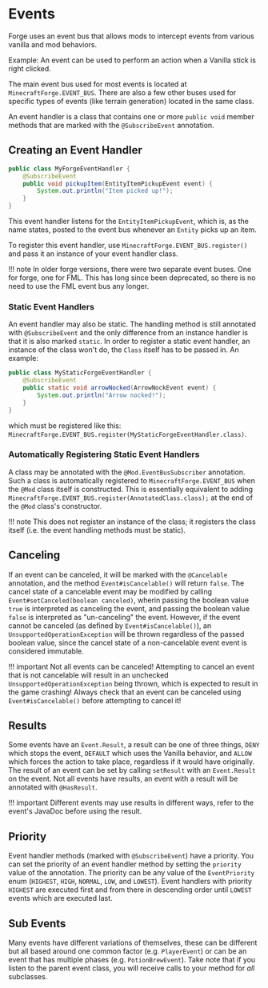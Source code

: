 Events
======

Forge uses an event bus that allows mods to intercept events from various vanilla and mod behaviors.

Example: An event can be used to perform an action when a Vanilla stick is right clicked.

The main event bus used for most events is located at `MinecraftForge.EVENT_BUS`. There are also a few other buses used for specific types of events (like terrain generation) located in the same class.

An event handler is a class that contains one or more `public void` member methods that are marked with the `@SubscribeEvent` annotation.

Creating an Event Handler
-------------------------

```java
public class MyForgeEventHandler {
	@SubscribeEvent
	public void pickupItem(EntityItemPickupEvent event) {
		System.out.println("Item picked up!");
	}
}
```
This event handler listens for the `EntityItemPickupEvent`, which is, as the name states, posted to the event bus whenever an `Entity` picks up an item.

To register this event handler, use `MinecraftForge.EVENT_BUS.register()` and pass it an instance of your event handler class.

!!! note
    In older forge versions, there were two separate event buses. One for forge, one for FML. This has long since been deprecated, so there is no need to use the FML event bus any longer.

### Static Event Handlers

An event handler may also be static. The handling method is still annotated with `@SubscribeEvent` and the only difference from an instance handler is that it is also marked `static`. In order to register a static event handler, an instance of the class won't do, the `Class` itself has to be passed in. An example:

```java
public class MyStaticForgeEventHandler {
	@SubscribeEvent
	public static void arrowNocked(ArrowNockEvent event) {
		System.out.println("Arrow nocked!");
	}
}
```

which must be registered like this: `MinecraftForge.EVENT_BUS.register(MyStaticForgeEventHandler.class)`.

### Automatically Registering Static Event Handlers

A class may be annotated with the `@Mod.EventBusSubscriber` annotation. Such a class is automatically registered to `MinecraftForge.EVENT_BUS` when the `@Mod` class itself is constructed. This is essentially equivalent to adding `MinecraftForge.EVENT_BUS.register(AnnotatedClass.class);` at the end of the `@Mod` class's constructor.

!!! note
    This does not register an instance of the class; it registers the class itself (i.e. the event handling methods must be static).

Canceling
---------

If an event can be canceled, it will be marked with the `@Cancelable` annotation, and the method `Event#isCancelable()` will return `false`. The cancel state of a cancelable event may be modified by calling `Event#setCanceled(boolean canceled)`, wherin passing the boolean value `true` is interpreted as canceling the event, and passing the boolean value `false` is interpreted as "un-canceling" the event. However, if the event cannot be canceled (as defined by `Event#isCancelable()`), an `UnsupportedOperationException` will be thrown regardless of the passed boolean value, since the cancel state of a non-cancelable event event is considered immutable.

!!! important
    Not all events can be canceled! Attempting to cancel an event that is not cancelable will result in an unchecked `UnsupportedOperationException` being thrown, which is expected to result in the game crashing! Always check that an event can be canceled using `Event#isCancelable()` before attempting to cancel it!

Results
-------

Some events have an `Event.Result`, a result can be one of three things, `DENY` which stops the event, `DEFAULT` which uses the Vanilla behavior, and `ALLOW` which forces the action to take place, regardless if it would have originally. The result of an event can be set by calling `setResult` with an `Event.Result` on the event. Not all events have results, an event with a result will be annotated with `@HasResult`.

!!! important
    Different events may use results in different ways, refer to the event's JavaDoc before using the result.

Priority
--------

Event handler methods (marked with `@SubscribeEvent`) have a priority. You can set the priority of an event handler method by setting the `priority` value of the annotation. The priority can be any value of the `EventPriority` enum (`HIGHEST`, `HIGH`, `NORMAL`, `LOW`, and `LOWEST`). Event handlers with priority `HIGHEST` are executed first and from there in descending order until `LOWEST` events which are executed last.

Sub Events
----------

Many events have different variations of themselves, these can be different but all based around one common factor (e.g. `PlayerEvent`) or can be an event that has multiple phases (e.g. `PotionBrewEvent`). Take note that if you listen to the parent event class, you will receive calls to your method for *all* subclasses.
